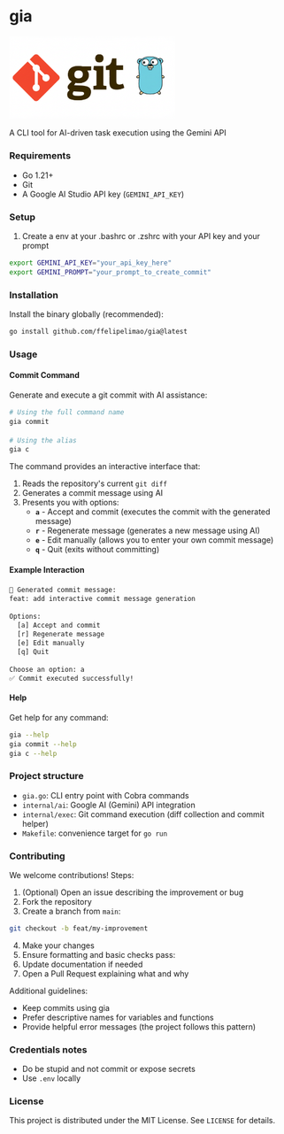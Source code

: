 <p align="center">
    <h1>gia</h1>
  <img src="image/logo.png" alt="gia logo" width="300" />
</p>

A CLI tool for AI-driven task execution using the Gemini API

### Requirements
- Go 1.21+
- Git
- A Google AI Studio API key (`GEMINI_API_KEY`)

### Setup
1. Create a env at your .bashrc or .zshrc with your API key and your prompt
```bash
export GEMINI_API_KEY="your_api_key_here"
export GEMINI_PROMPT="your_prompt_to_create_commit"
```

### Installation
Install the binary globally (recommended):
```bash
go install github.com/ffelipelimao/gia@latest
```

### Usage

#### Commit Command
Generate and execute a git commit with AI assistance:

```bash
# Using the full command name
gia commit

# Using the alias
gia c
```

The command provides an interactive interface that:
1. Reads the repository's current `git diff`
2. Generates a commit message using AI
3. Presents you with options:
   - **`a`** - Accept and commit (executes the commit with the generated message)
   - **`r`** - Regenerate message (generates a new message using AI)
   - **`e`** - Edit manually (allows you to enter your own commit message)
   - **`q`** - Quit (exits without committing)

#### Example Interaction
```
📝 Generated commit message:
feat: add interactive commit message generation

Options:
  [a] Accept and commit
  [r] Regenerate message
  [e] Edit manually
  [q] Quit

Choose an option: a
✅ Commit executed successfully!
```

#### Help
Get help for any command:
```bash
gia --help
gia commit --help
gia c --help
```

### Project structure
- `gia.go`: CLI entry point with Cobra commands
- `internal/ai`: Google AI (Gemini) API integration
- `internal/exec`: Git command execution (diff collection and commit helper)
- `Makefile`: convenience target for `go run`

### Contributing
We welcome contributions! Steps:
1. (Optional) Open an issue describing the improvement or bug
2. Fork the repository
3. Create a branch from `main`:
```bash
git checkout -b feat/my-improvement
```
4. Make your changes
5. Ensure formatting and basic checks pass:
6. Update documentation if needed
7. Open a Pull Request explaining what and why

Additional guidelines:
- Keep commits using gia
- Prefer descriptive names for variables and functions
- Provide helpful error messages (the project follows this pattern)

### Credentials notes
- Do be stupid and not commit or expose secrets
- Use `.env` locally

### License
This project is distributed under the MIT License. See `LICENSE` for details.


